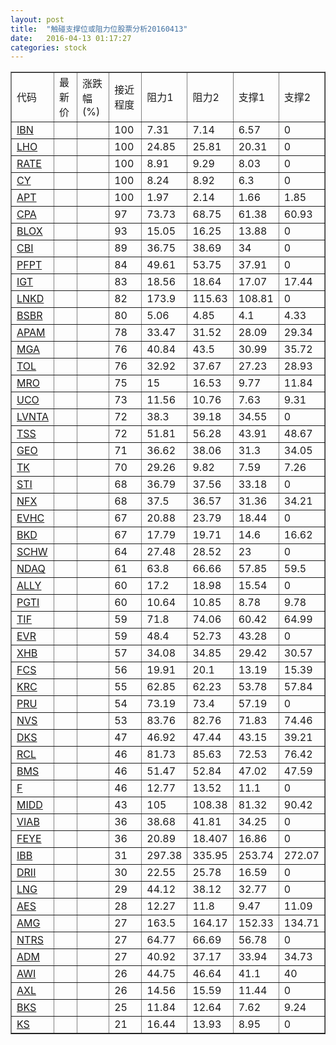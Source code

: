 ```yaml
---
layout: post
title:  "触碰支撑位或阻力位股票分析20160413"
date:   2016-04-13 01:17:27
categories: stock
---
```

<script type="text/javascript">
var stockList = []
stockList.push('gb_ibn');
stockList.push('gb_lho');
stockList.push('gb_rate');
stockList.push('gb_cy');
stockList.push('gb_apt');
stockList.push('gb_cpa');
stockList.push('gb_blox');
stockList.push('gb_cbi');
stockList.push('gb_pfpt');
stockList.push('gb_igt');
stockList.push('gb_lnkd');
stockList.push('gb_bsbr');
stockList.push('gb_apam');
stockList.push('gb_mga');
stockList.push('gb_tol');
stockList.push('gb_mro');
stockList.push('gb_uco');
stockList.push('gb_lvnta');
stockList.push('gb_tss');
stockList.push('gb_geo');
stockList.push('gb_tk');
stockList.push('gb_sti');
stockList.push('gb_nfx');
stockList.push('gb_evhc');
stockList.push('gb_bkd');
stockList.push('gb_schw');
stockList.push('gb_ndaq');
stockList.push('gb_ally');
stockList.push('gb_pgti');
stockList.push('gb_tif');
stockList.push('gb_evr');
stockList.push('gb_xhb');
stockList.push('gb_fcs');
stockList.push('gb_krc');
stockList.push('gb_pru');
stockList.push('gb_nvs');
stockList.push('gb_dks');
stockList.push('gb_rcl');
stockList.push('gb_bms');
stockList.push('gb_f');
stockList.push('gb_midd');
stockList.push('gb_viab');
stockList.push('gb_feye');
stockList.push('gb_ibb');
stockList.push('gb_drii');
stockList.push('gb_lng');
stockList.push('gb_aes');
stockList.push('gb_amg');
stockList.push('gb_ntrs');
stockList.push('gb_adm');
stockList.push('gb_awi');
stockList.push('gb_axl');
stockList.push('gb_bks');
stockList.push('gb_ks');
</script>
<table border="1">
 <tr>
 <td>代码</td>
 <td>最新价</td>
 <td>涨跌幅(%)</td>
 <td>接近程度</td>
 <td>阻力1</td>
 <td>阻力2</td>
 <td>支撑1</td>
 <td>支撑2</td>
</tr>
  <tr id="ibn" class="red">
  <td><a href="http://stock.finance.sina.com.cn/usstock/quotes/IBN.html" target="_blank">IBN</a></td><td></td><td></td><td>100</td><td>7.31</td><td>7.14</td><td>6.57</td><td>0</td></tr>
  <tr id="lho" class="red">
  <td><a href="http://stock.finance.sina.com.cn/usstock/quotes/LHO.html" target="_blank">LHO</a></td><td></td><td></td><td>100</td><td>24.85</td><td>25.81</td><td>20.31</td><td>0</td></tr>
  <tr id="rate" class="red">
  <td><a href="http://stock.finance.sina.com.cn/usstock/quotes/RATE.html" target="_blank">RATE</a></td><td></td><td></td><td>100</td><td>8.91</td><td>9.29</td><td>8.03</td><td>0</td></tr>
  <tr id="cy" class="red">
  <td><a href="http://stock.finance.sina.com.cn/usstock/quotes/CY.html" target="_blank">CY</a></td><td></td><td></td><td>100</td><td>8.24</td><td>8.92</td><td>6.3</td><td>0</td></tr>
  <tr id="apt" class="green">
  <td><a href="http://stock.finance.sina.com.cn/usstock/quotes/APT.html" target="_blank">APT</a></td><td></td><td></td><td>100</td><td>1.97</td><td>2.14</td><td>1.66</td><td>1.85</td></tr>
  <tr id="cpa" class="green">
  <td><a href="http://stock.finance.sina.com.cn/usstock/quotes/CPA.html" target="_blank">CPA</a></td><td></td><td></td><td>97</td><td>73.73</td><td>68.75</td><td>61.38</td><td>60.93</td></tr>
  <tr id="blox" class="green">
  <td><a href="http://stock.finance.sina.com.cn/usstock/quotes/BLOX.html" target="_blank">BLOX</a></td><td></td><td></td><td>93</td><td>15.05</td><td>16.25</td><td>13.88</td><td>0</td></tr>
  <tr id="cbi" class="green">
  <td><a href="http://stock.finance.sina.com.cn/usstock/quotes/CBI.html" target="_blank">CBI</a></td><td></td><td></td><td>89</td><td>36.75</td><td>38.69</td><td>34</td><td>0</td></tr>
  <tr id="pfpt" class="red">
  <td><a href="http://stock.finance.sina.com.cn/usstock/quotes/PFPT.html" target="_blank">PFPT</a></td><td></td><td></td><td>84</td><td>49.61</td><td>53.75</td><td>37.91</td><td>0</td></tr>
  <tr id="igt" class="green">
  <td><a href="http://stock.finance.sina.com.cn/usstock/quotes/IGT.html" target="_blank">IGT</a></td><td></td><td></td><td>83</td><td>18.56</td><td>18.64</td><td>17.07</td><td>17.44</td></tr>
  <tr id="lnkd" class="green">
  <td><a href="http://stock.finance.sina.com.cn/usstock/quotes/LNKD.html" target="_blank">LNKD</a></td><td></td><td></td><td>82</td><td>173.9</td><td>115.63</td><td>108.81</td><td>0</td></tr>
  <tr id="bsbr" class="red">
  <td><a href="http://stock.finance.sina.com.cn/usstock/quotes/BSBR.html" target="_blank">BSBR</a></td><td></td><td></td><td>80</td><td>5.06</td><td>4.85</td><td>4.1</td><td>4.33</td></tr>
  <tr id="apam" class="red">
  <td><a href="http://stock.finance.sina.com.cn/usstock/quotes/APAM.html" target="_blank">APAM</a></td><td></td><td></td><td>78</td><td>33.47</td><td>31.52</td><td>28.09</td><td>29.34</td></tr>
  <tr id="mga" class="red">
  <td><a href="http://stock.finance.sina.com.cn/usstock/quotes/MGA.html" target="_blank">MGA</a></td><td></td><td></td><td>76</td><td>40.84</td><td>43.5</td><td>30.99</td><td>35.72</td></tr>
  <tr id="tol" class="green">
  <td><a href="http://stock.finance.sina.com.cn/usstock/quotes/TOL.html" target="_blank">TOL</a></td><td></td><td></td><td>76</td><td>32.92</td><td>37.67</td><td>27.23</td><td>28.93</td></tr>
  <tr id="mro" class="green">
  <td><a href="http://stock.finance.sina.com.cn/usstock/quotes/MRO.html" target="_blank">MRO</a></td><td></td><td></td><td>75</td><td>15</td><td>16.53</td><td>9.77</td><td>11.84</td></tr>
  <tr id="uco" class="red">
  <td><a href="http://stock.finance.sina.com.cn/usstock/quotes/UCO.html" target="_blank">UCO</a></td><td></td><td></td><td>73</td><td>11.56</td><td>10.76</td><td>7.63</td><td>9.31</td></tr>
  <tr id="lvnta" class="red">
  <td><a href="http://stock.finance.sina.com.cn/usstock/quotes/LVNTA.html" target="_blank">LVNTA</a></td><td></td><td></td><td>72</td><td>38.3</td><td>39.18</td><td>34.55</td><td>0</td></tr>
  <tr id="tss" class="green">
  <td><a href="http://stock.finance.sina.com.cn/usstock/quotes/TSS.html" target="_blank">TSS</a></td><td></td><td></td><td>72</td><td>51.81</td><td>56.28</td><td>43.91</td><td>48.67</td></tr>
  <tr id="geo" class="green">
  <td><a href="http://stock.finance.sina.com.cn/usstock/quotes/GEO.html" target="_blank">GEO</a></td><td></td><td></td><td>71</td><td>36.62</td><td>38.06</td><td>31.3</td><td>34.05</td></tr>
  <tr id="tk" class="red">
  <td><a href="http://stock.finance.sina.com.cn/usstock/quotes/TK.html" target="_blank">TK</a></td><td></td><td></td><td>70</td><td>29.26</td><td>9.82</td><td>7.59</td><td>7.26</td></tr>
  <tr id="sti" class="red">
  <td><a href="http://stock.finance.sina.com.cn/usstock/quotes/STI.html" target="_blank">STI</a></td><td></td><td></td><td>68</td><td>36.79</td><td>37.56</td><td>33.18</td><td>0</td></tr>
  <tr id="nfx" class="green">
  <td><a href="http://stock.finance.sina.com.cn/usstock/quotes/NFX.html" target="_blank">NFX</a></td><td></td><td></td><td>68</td><td>37.5</td><td>36.57</td><td>31.36</td><td>34.21</td></tr>
  <tr id="evhc" class="red">
  <td><a href="http://stock.finance.sina.com.cn/usstock/quotes/EVHC.html" target="_blank">EVHC</a></td><td></td><td></td><td>67</td><td>20.88</td><td>23.79</td><td>18.44</td><td>0</td></tr>
  <tr id="bkd" class="red">
  <td><a href="http://stock.finance.sina.com.cn/usstock/quotes/BKD.html" target="_blank">BKD</a></td><td></td><td></td><td>67</td><td>17.79</td><td>19.71</td><td>14.6</td><td>16.62</td></tr>
  <tr id="schw" class="red">
  <td><a href="http://stock.finance.sina.com.cn/usstock/quotes/SCHW.html" target="_blank">SCHW</a></td><td></td><td></td><td>64</td><td>27.48</td><td>28.52</td><td>23</td><td>0</td></tr>
  <tr id="ndaq" class="red">
  <td><a href="http://stock.finance.sina.com.cn/usstock/quotes/NDAQ.html" target="_blank">NDAQ</a></td><td></td><td></td><td>61</td><td>63.8</td><td>66.66</td><td>57.85</td><td>59.5</td></tr>
  <tr id="ally" class="green">
  <td><a href="http://stock.finance.sina.com.cn/usstock/quotes/ALLY.html" target="_blank">ALLY</a></td><td></td><td></td><td>60</td><td>17.2</td><td>18.98</td><td>15.54</td><td>0</td></tr>
  <tr id="pgti" class="green">
  <td><a href="http://stock.finance.sina.com.cn/usstock/quotes/PGTI.html" target="_blank">PGTI</a></td><td></td><td></td><td>60</td><td>10.64</td><td>10.85</td><td>8.78</td><td>9.78</td></tr>
  <tr id="tif" class="red">
  <td><a href="http://stock.finance.sina.com.cn/usstock/quotes/TIF.html" target="_blank">TIF</a></td><td></td><td></td><td>59</td><td>71.8</td><td>74.06</td><td>60.42</td><td>64.99</td></tr>
  <tr id="evr" class="red">
  <td><a href="http://stock.finance.sina.com.cn/usstock/quotes/EVR.html" target="_blank">EVR</a></td><td></td><td></td><td>59</td><td>48.4</td><td>52.73</td><td>43.28</td><td>0</td></tr>
  <tr id="xhb" class="green">
  <td><a href="http://stock.finance.sina.com.cn/usstock/quotes/XHB.html" target="_blank">XHB</a></td><td></td><td></td><td>57</td><td>34.08</td><td>34.85</td><td>29.42</td><td>30.57</td></tr>
  <tr id="fcs" class="green">
  <td><a href="http://stock.finance.sina.com.cn/usstock/quotes/FCS.html" target="_blank">FCS</a></td><td></td><td></td><td>56</td><td>19.91</td><td>20.1</td><td>13.19</td><td>15.39</td></tr>
  <tr id="krc" class="red">
  <td><a href="http://stock.finance.sina.com.cn/usstock/quotes/KRC.html" target="_blank">KRC</a></td><td></td><td></td><td>55</td><td>62.85</td><td>62.23</td><td>53.78</td><td>57.84</td></tr>
  <tr id="pru" class="green">
  <td><a href="http://stock.finance.sina.com.cn/usstock/quotes/PRU.html" target="_blank">PRU</a></td><td></td><td></td><td>54</td><td>73.19</td><td>73.4</td><td>57.19</td><td>0</td></tr>
  <tr id="nvs" class="green">
  <td><a href="http://stock.finance.sina.com.cn/usstock/quotes/NVS.html" target="_blank">NVS</a></td><td></td><td></td><td>53</td><td>83.76</td><td>82.76</td><td>71.83</td><td>74.46</td></tr>
  <tr id="dks" class="green">
  <td><a href="http://stock.finance.sina.com.cn/usstock/quotes/DKS.html" target="_blank">DKS</a></td><td></td><td></td><td>47</td><td>46.92</td><td>47.44</td><td>43.15</td><td>39.21</td></tr>
  <tr id="rcl" class="red">
  <td><a href="http://stock.finance.sina.com.cn/usstock/quotes/RCL.html" target="_blank">RCL</a></td><td></td><td></td><td>46</td><td>81.73</td><td>85.63</td><td>72.53</td><td>76.42</td></tr>
  <tr id="bms" class="red">
  <td><a href="http://stock.finance.sina.com.cn/usstock/quotes/BMS.html" target="_blank">BMS</a></td><td></td><td></td><td>46</td><td>51.47</td><td>52.84</td><td>47.02</td><td>47.59</td></tr>
  <tr id="f" class="green">
  <td><a href="http://stock.finance.sina.com.cn/usstock/quotes/F.html" target="_blank">F</a></td><td></td><td></td><td>46</td><td>12.77</td><td>13.52</td><td>11.1</td><td>0</td></tr>
  <tr id="midd" class="red">
  <td><a href="http://stock.finance.sina.com.cn/usstock/quotes/MIDD.html" target="_blank">MIDD</a></td><td></td><td></td><td>43</td><td>105</td><td>108.38</td><td>81.32</td><td>90.42</td></tr>
  <tr id="viab" class="red">
  <td><a href="http://stock.finance.sina.com.cn/usstock/quotes/VIAB.html" target="_blank">VIAB</a></td><td></td><td></td><td>36</td><td>38.68</td><td>41.81</td><td>34.25</td><td>0</td></tr>
  <tr id="feye" class="green">
  <td><a href="http://stock.finance.sina.com.cn/usstock/quotes/FEYE.html" target="_blank">FEYE</a></td><td></td><td></td><td>36</td><td>20.89</td><td>18.407</td><td>16.86</td><td>0</td></tr>
  <tr id="ibb" class="green">
  <td><a href="http://stock.finance.sina.com.cn/usstock/quotes/IBB.html" target="_blank">IBB</a></td><td></td><td></td><td>31</td><td>297.38</td><td>335.95</td><td>253.74</td><td>272.07</td></tr>
  <tr id="drii" class="red">
  <td><a href="http://stock.finance.sina.com.cn/usstock/quotes/DRII.html" target="_blank">DRII</a></td><td></td><td></td><td>30</td><td>22.55</td><td>25.78</td><td>16.59</td><td>0</td></tr>
  <tr id="lng" class="red">
  <td><a href="http://stock.finance.sina.com.cn/usstock/quotes/LNG.html" target="_blank">LNG</a></td><td></td><td></td><td>29</td><td>44.12</td><td>38.12</td><td>32.77</td><td>0</td></tr>
  <tr id="aes" class="green">
  <td><a href="http://stock.finance.sina.com.cn/usstock/quotes/AES.html" target="_blank">AES</a></td><td></td><td></td><td>28</td><td>12.27</td><td>11.8</td><td>9.47</td><td>11.09</td></tr>
  <tr id="amg" class="green">
  <td><a href="http://stock.finance.sina.com.cn/usstock/quotes/AMG.html" target="_blank">AMG</a></td><td></td><td></td><td>27</td><td>163.5</td><td>164.17</td><td>152.33</td><td>134.71</td></tr>
  <tr id="ntrs" class="green">
  <td><a href="http://stock.finance.sina.com.cn/usstock/quotes/NTRS.html" target="_blank">NTRS</a></td><td></td><td></td><td>27</td><td>64.77</td><td>66.69</td><td>56.78</td><td>0</td></tr>
  <tr id="adm" class="red">
  <td><a href="http://stock.finance.sina.com.cn/usstock/quotes/ADM.html" target="_blank">ADM</a></td><td></td><td></td><td>27</td><td>40.92</td><td>37.17</td><td>33.94</td><td>34.73</td></tr>
  <tr id="awi" class="green">
  <td><a href="http://stock.finance.sina.com.cn/usstock/quotes/AWI.html" target="_blank">AWI</a></td><td></td><td></td><td>26</td><td>44.75</td><td>46.64</td><td>41.1</td><td>40</td></tr>
  <tr id="axl" class="red">
  <td><a href="http://stock.finance.sina.com.cn/usstock/quotes/AXL.html" target="_blank">AXL</a></td><td></td><td></td><td>26</td><td>14.56</td><td>15.59</td><td>11.44</td><td>0</td></tr>
  <tr id="bks" class="red">
  <td><a href="http://stock.finance.sina.com.cn/usstock/quotes/BKS.html" target="_blank">BKS</a></td><td></td><td></td><td>25</td><td>11.84</td><td>12.64</td><td>7.62</td><td>9.24</td></tr>
  <tr id="ks" class="red">
  <td><a href="http://stock.finance.sina.com.cn/usstock/quotes/KS.html" target="_blank">KS</a></td><td></td><td></td><td>21</td><td>16.44</td><td>13.93</td><td>8.95</td><td>0</td></tr>
</table>

